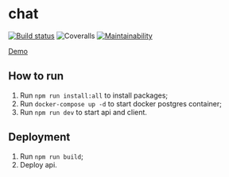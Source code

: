 # chat

[![Build status](https://ci.appveyor.com/api/projects/status/nfqe58r96h61cuok/branch/master?svg=true)](https://ci.appveyor.com/project/shelchkov/chat/branch/master) ![Coveralls](https://img.shields.io/coveralls/github/shelchkov/chat?label=client%20coverage) [![Maintainability](https://api.codeclimate.com/v1/badges/a5d240e7373aa43dfba8/maintainability)](https://codeclimate.com/github/shelchkov/chat/maintainability)

[Demo](https://peaceful-river-48954.herokuapp.com)

## How to run

1. Run `npm run install:all` to install packages;
2. Run `docker-compose up -d` to start docker postgres container;
3. Run `npm run dev` to start api and client.

## Deployment

1. Run `npm run build`;
2. Deploy api.
